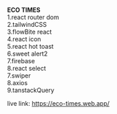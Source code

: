 ************ECO TIMES************                                                                               
1.react router dom                                                                     
2.tailwindCSS                                                                                                       
3.flowBite react                                                      
4.react icon                                                         
5.react hot toast                                                                       
6.sweet alert2                                                                         
7.firebase                                                              
8.react select                                                                
7.swiper                                                                 
8.axios                                                                   
9.tanstackQuery                                                                                                 

live link: https://eco-times.web.app/
